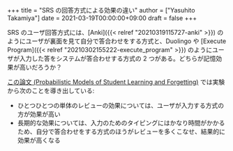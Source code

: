 +++
title = "SRS の回答方式による効果の違い"
author = ["Yasuhito Takamiya"]
date = 2021-03-19T00:00:00+09:00
draft = false
+++

SRS のユーザ回答方式には、[Anki]({{< relref "20210319115727-anki" >}}) のようにユーザが裏面を見て自分で答合わせをする方式と、Duolingo や [Execute Program]({{< relref "20210302155222-execute_program" >}}) のようにユーザが入力した答をシステムが答合わせする方式の 2 つがある。どちらが記憶効果が高いだろうか？

[この論文 (Probabilistic Models of Student Learning and Forgetting)](https://andymatuschak.org/files/papers/Lindsey%20-%20Probabilistic%20Models%20of%20Student%20Learning%20and%20Forge.pdf#page=163) では実験から次のことを導き出している:

-   ひとつひとつの単体のレビューの効果については、ユーザが入力する方式の方が効果が高い
-   長期的な効果については、入力のためのタイピングにはかなり時間がかかるため、自分で答合わせをする方式のほうがレビューを多くこなせ、結果的に効果が高くなる
